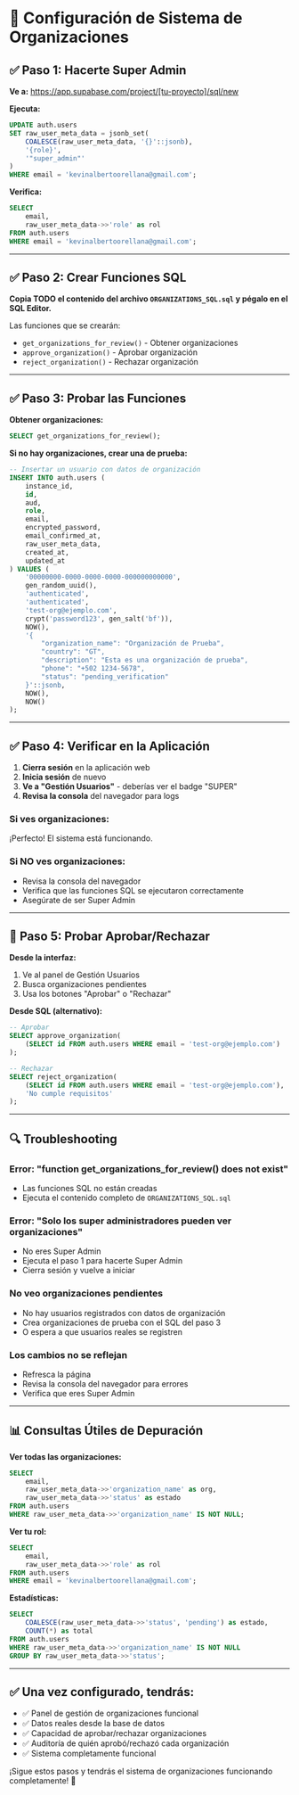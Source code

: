 # 🏢 Configuración de Sistema de Organizaciones

## ✅ **Paso 1: Hacerte Super Admin**

**Ve a:** https://app.supabase.com/project/[tu-proyecto]/sql/new

**Ejecuta:**
```sql
UPDATE auth.users 
SET raw_user_meta_data = jsonb_set(
    COALESCE(raw_user_meta_data, '{}'::jsonb),
    '{role}',
    '"super_admin"'
)
WHERE email = 'kevinalbertoorellana@gmail.com';
```

**Verifica:**
```sql
SELECT 
    email,
    raw_user_meta_data->>'role' as rol
FROM auth.users
WHERE email = 'kevinalbertoorellana@gmail.com';
```

---

## ✅ **Paso 2: Crear Funciones SQL**

**Copia TODO el contenido del archivo `ORGANIZATIONS_SQL.sql` y pégalo en el SQL Editor.**

Las funciones que se crearán:
- `get_organizations_for_review()` - Obtener organizaciones
- `approve_organization()` - Aprobar organización  
- `reject_organization()` - Rechazar organización

---

## ✅ **Paso 3: Probar las Funciones**

**Obtener organizaciones:**
```sql
SELECT get_organizations_for_review();
```

**Si no hay organizaciones, crear una de prueba:**
```sql
-- Insertar un usuario con datos de organización
INSERT INTO auth.users (
    instance_id,
    id,
    aud,
    role,
    email,
    encrypted_password,
    email_confirmed_at,
    raw_user_meta_data,
    created_at,
    updated_at
) VALUES (
    '00000000-0000-0000-0000-000000000000',
    gen_random_uuid(),
    'authenticated',
    'authenticated',
    'test-org@ejemplo.com',
    crypt('password123', gen_salt('bf')),
    NOW(),
    '{
        "organization_name": "Organización de Prueba",
        "country": "GT", 
        "description": "Esta es una organización de prueba",
        "phone": "+502 1234-5678",
        "status": "pending_verification"
    }'::jsonb,
    NOW(),
    NOW()
);
```

---

## ✅ **Paso 4: Verificar en la Aplicación**

1. **Cierra sesión** en la aplicación web
2. **Inicia sesión** de nuevo
3. **Ve a "Gestión Usuarios"** - deberías ver el badge "SUPER"
4. **Revisa la consola** del navegador para logs

### **Si ves organizaciones:**
¡Perfecto! El sistema está funcionando.

### **Si NO ves organizaciones:**
- Revisa la consola del navegador
- Verifica que las funciones SQL se ejecutaron correctamente
- Asegúrate de ser Super Admin

---

## 🧪 **Paso 5: Probar Aprobar/Rechazar**

**Desde la interfaz:**
1. Ve al panel de Gestión Usuarios
2. Busca organizaciones pendientes
3. Usa los botones "Aprobar" o "Rechazar"

**Desde SQL (alternativo):**
```sql
-- Aprobar
SELECT approve_organization(
    (SELECT id FROM auth.users WHERE email = 'test-org@ejemplo.com')
);

-- Rechazar  
SELECT reject_organization(
    (SELECT id FROM auth.users WHERE email = 'test-org@ejemplo.com'),
    'No cumple requisitos'
);
```

---

## 🔍 **Troubleshooting**

### **Error: "function get_organizations_for_review() does not exist"**
- Las funciones SQL no están creadas
- Ejecuta el contenido completo de `ORGANIZATIONS_SQL.sql`

### **Error: "Solo los super administradores pueden ver organizaciones"**
- No eres Super Admin
- Ejecuta el paso 1 para hacerte Super Admin
- Cierra sesión y vuelve a iniciar

### **No veo organizaciones pendientes**
- No hay usuarios registrados con datos de organización
- Crea organizaciones de prueba con el SQL del paso 3
- O espera a que usuarios reales se registren

### **Los cambios no se reflejan**
- Refresca la página
- Revisa la consola del navegador para errores
- Verifica que eres Super Admin

---

## 📊 **Consultas Útiles de Depuración**

**Ver todas las organizaciones:**
```sql
SELECT 
    email,
    raw_user_meta_data->>'organization_name' as org,
    raw_user_meta_data->>'status' as estado
FROM auth.users
WHERE raw_user_meta_data->>'organization_name' IS NOT NULL;
```

**Ver tu rol:**
```sql
SELECT 
    email,
    raw_user_meta_data->>'role' as rol
FROM auth.users
WHERE email = 'kevinalbertoorellana@gmail.com';
```

**Estadísticas:**
```sql
SELECT 
    COALESCE(raw_user_meta_data->>'status', 'pending') as estado,
    COUNT(*) as total
FROM auth.users
WHERE raw_user_meta_data->>'organization_name' IS NOT NULL
GROUP BY raw_user_meta_data->>'status';
```

---

## ✅ **Una vez configurado, tendrás:**

- ✅ Panel de gestión de organizaciones funcional
- ✅ Datos reales desde la base de datos  
- ✅ Capacidad de aprobar/rechazar organizaciones
- ✅ Auditoría de quién aprobó/rechazó cada organización
- ✅ Sistema completamente funcional

¡Sigue estos pasos y tendrás el sistema de organizaciones funcionando completamente! 🚀